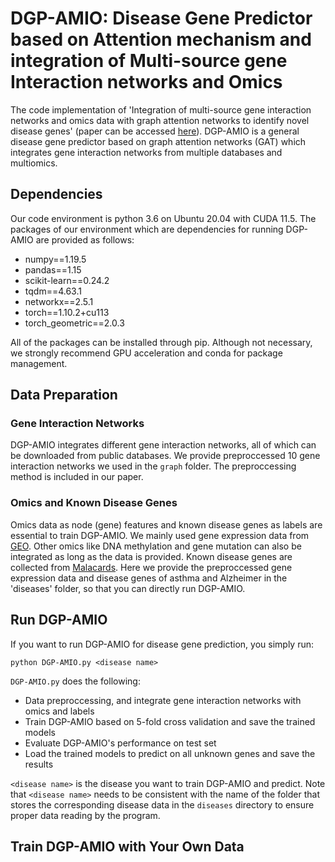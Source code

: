 # DGP-AMIO: Disease Gene Predictor based on Attention mechanism and integration of Multi-source gene Interaction networks and Omics
The code implementation of 'Integration of multi-source gene interaction networks and omics data with graph attention networks to identify novel disease genes' (paper can be accessed [here](https://www.biorxiv.org/content/10.1101/2023.12.03.569371v2)).
DGP-AMIO is a general disease gene predictor based on graph attention networks (GAT) which integrates gene interaction networks from multiple databases and multiomics.

## Dependencies
Our code environment is python 3.6 on Ubuntu 20.04 with CUDA 11.5. The packages of our environment which are dependencies for running DGP-AMIO are provided as follows:
* numpy==1.19.5
* pandas==1.15
* scikit-learn==0.24.2
* tqdm==4.63.1
* networkx==2.5.1
* torch==1.10.2+cu113
* torch_geometric==2.0.3

All of the packages can be installed through pip. Although not necessary, we strongly recommend GPU acceleration and conda for package management.

## Data Preparation
### Gene Interaction Networks
DGP-AMIO integrates different gene interaction networks, all of which can be downloaded from public databases. We provide preproccessed 10 gene interaction networks we used in the ```graph``` folder.
The preproccessing method is included in our paper.
### Omics and Known Disease Genes
Omics data as node (gene) features and known disease genes as labels are essential to train DGP-AMIO. We mainly used gene expression data from [GEO](https://www.ncbi.nlm.nih.gov/geo/). Other omics like DNA methylation and gene mutation 
can also be integrated as long as the data is provided. Known disease genes are collected from [Malacards](https://www.malacards.org/). Here we provide the preproccessed gene expression data and disease genes of asthma and Alzheimer
in the 'diseases' folder, so that you can directly run DGP-AMIO.

## Run DGP-AMIO 
If you want to run DGP-AMIO for disease gene prediction, you simply run:
```
python DGP-AMIO.py <disease name>
```
```DGP-AMIO.py``` does the following:
* Data preproccessing, and integrate gene interaction networks with omics and labels
* Train DGP-AMIO based on 5-fold cross validation and save the trained models
* Evaluate DGP-AMIO's performance on test set
* Load the trained models to predict on all unknown genes and save the results

```<disease name>``` is the disease you want to train DGP-AMIO and predict. Note that ```<disease name>``` needs to be consistent with the name of the folder that stores the corresponding disease data in the ```diseases``` directory to ensure proper data reading by the program.

## Train DGP-AMIO with Your Own Data

